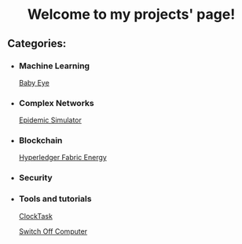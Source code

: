 <p align="center">
  <h1 align="center">
    Welcome to my projects' page!
  </h1>
  <h2>
    Categories:
  </h2>
  <ul>
    <li><h3>Machine Learning</h3>
      <p><a href="babyeye.html">Baby Eye</a></p>      
    </li>
    <li><h3>Complex Networks</h3>
      <p><a href="epidemic-simulator.html">Epidemic Simulator</a></p>
    </li>
    <li><h3>Blockchain</h3>
      <p><a href="hyperledger.html">Hyperledger Fabric Energy</a></p>
    </li>
    <li><h3>Security</h3>
    </li> 
    <li><h3>Tools and tutorials</h3>
      <p><a href="clocktask.html">ClockTask</a></p>
      <p><a href="switchoff.html">Switch Off Computer</a></p>
    </li>  
  </ul>
</p>
